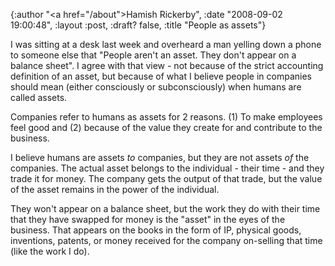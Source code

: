 {:author "<a href=\"/about\">Hamish Rickerby</a>", :date "2008-09-02 19:00:48", :layout :post, :draft? false, :title "People as assets"}

I was sitting at a desk last week and overheard a man yelling down a phone to someone else that "People aren't an asset.  They don't appear on a balance sheet". I agree with that view - not because of the strict accounting definition of an asset, but because of what I believe people in companies should mean (either consciously or subconsciously) when humans are called assets.

Companies refer to humans as assets for 2 reasons.  (1) To make employees feel good and (2) because of the value they create for and contribute to the business.  

I believe humans are assets <em>to</em> companies, but they are not assets <em>of</em> the companies.  The actual asset belongs to the individual - their time - and they trade it for money.  The company gets the output of that trade, but the value of the asset remains in the power of the individual.

They won't appear on a balance sheet, but the work they do with their time that they have swapped for money is the "asset" in the eyes of the business.  That appears on the books in the form of IP, physical goods, inventions, patents, or money received for the company on-selling that time (like the work I do).
